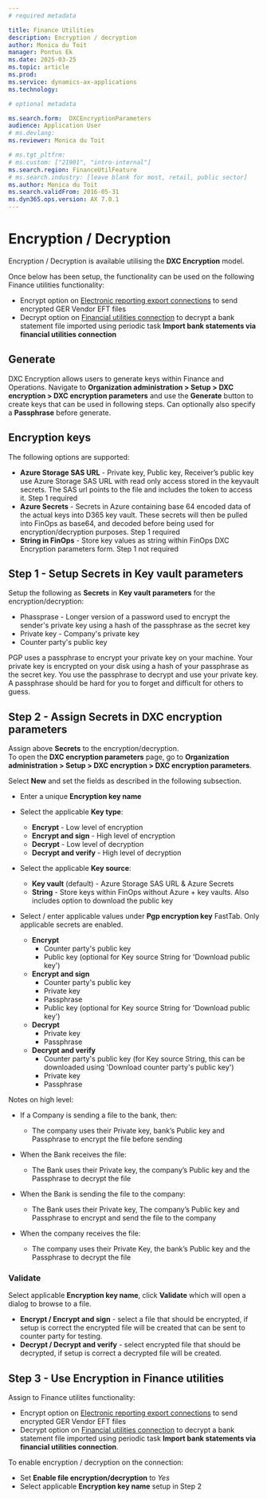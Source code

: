 ```yaml
---
# required metadata

title: Finance Utilities 
description: Encryption / decryption
author: Monica du Toit
manager: Pontus Ek
ms.date: 2025-03-25
ms.topic: article
ms.prod: 
ms.service: dynamics-ax-applications
ms.technology: 

# optional metadata

ms.search.form:  DXCEncryptionParameters
audience: Application User
# ms.devlang: 
ms.reviewer: Monica du Toit

# ms.tgt_pltfrm: 
# ms.custom: ["21901", "intro-internal"]
ms.search.region: FinanceUtilFeature
# ms.search.industry: [leave blank for most, retail, public sector]
ms.author: Monica du Toit
ms.search.validFrom: 2016-05-31
ms.dyn365.ops.version: AX 7.0.1
---
```


# Encryption / Decryption
Encryption / Decryption is available utilising the **DXC Encryption** model.

Once below has been setup, the functionality can be used on the following Finance utilities functionality:
- Encrypt option on [Electronic reporting export connections](../ACCOUNTS-PAYABLE/Save-electronic-reporting-file-to-secure-location.md) to send encrypted GER Vendor EFT files
- Decrypt option on [Financial utilities connection](../CASH-AND-BANK-MANAGEMENT/Finance-utilities-connections.md) to decrypt a bank statement file imported using periodic task **Import bank statements via financial utilities connection**

## Generate
DXC Encryption allows users to generate keys within Finance and Operations.
Navigate to **Organization administration > Setup > DXC encryption > DXC encryption parameters** and use the **Generate** button to create keys that can be used in following steps.
Can optionally also specify a **Passphrase** before generate.

## Encryption keys

The following options are supported:
- **Azure Storage SAS URL** - Private key, Public key, Receiver’s public key use Azure Storage SAS URL with read only access stored in the keyvault secrets. The SAS url points to the file and includes the token to access it. Step 1 required
- **Azure Secrets** - Secrets in Azure containing base 64 encoded data of the actual keys into D365 key vault. These secrets will then be pulled into FinOps as base64, and decoded before being used for encryption/decryption purposes. Step 1 required
- **String in FinOps** - Store key values as string within FinOps DXC Encryption parameters form. Step 1 not required

## Step 1 - Setup Secrets in Key vault parameters
Setup the following as **Secrets** in **Key vault parameters** for the encryption/decryption:
- Phassprase - Longer version of a password used to encrypt the sender's private key using a hash of the passphrase as the secret key
- Private key - Company's private key
- Counter party's public key

PGP uses a passphrase to encrypt your private key on your machine. Your private key is encrypted on your disk using a hash of your passphrase as the secret key. You use the passphrase to decrypt and use your private key. A passphrase should be hard for you to forget and difficult for others to guess.


## Step 2 - Assign Secrets in DXC encryption parameters
Assign above **Secrets** to the encryption/decryption. <br>
To open the **DXC encryption parameters** page, go to **Organization administration > Setup > DXC encryption > DXC encryption parameters**. <br>

Select **New** and set the fields as described in the following subsection.

- Enter a unique **Encryption key name**
- Select the applicable **Key type**:
    - **Encrypt** - Low level of encryption
    - **Encrypt and sign** - High level of encryption
    - **Decrypt** - Low level of decryption
    - **Decrypt and verify** - High level of decryption
- Select the applicable **Key source**: 
    - **Key vault** (default) - Azure Storage SAS URL & Azure Secrets
    - **String** - Store keys within FinOps without Azure + key vaults. Also includes option to download the public key

- Select / enter applicable values under **Pgp encryption key** FastTab. Only applicable secrets are enabled.	
    - **Encrypt**
        - Counter party's public key
        - Public key (optional for Key source String for 'Download public key')
    - **Encrypt and sign**
        - Counter party's public key
        - Private key
        - Passphrase  
        - Public key (optional for Key source String for 'Download public key')
    - **Decrypt**
        - Private key
        - Passphrase 
    - **Decrypt and verify**
        - Counter party's public key (for Key source String, this can be downloaded using 'Download counter party's public key')
        - Private key
        - Passphrase


Notes on high level: 
- If a Company is sending a file to the bank, then:
  - The company uses their Private key, bank’s Public key and Passphrase to encrypt the file before sending

- When the Bank receives the file:
  - The Bank uses their Private key, the company’s Public key and the Passphrase to decrypt the file
 
- When the Bank is sending the file to the company:
  - The Bank uses their Private key, The company’s Public key and Passphrase to encrypt and send the file to the company

- When the company receives the file:
  - The company uses their Private Key, the bank’s Public key and the Passphrase to decrypt the file
 
### Validate

Select applicable **Encryption key name**, click **Validate** which will open a dialog to browse to a file. 
- **Encrypt / Encrypt and sign** - select a file that should be encrypted, if setup is correct the encrypted file will be created that can be sent to counter party for testing.
- **Decrypt / Decrypt and verify** - select encrypted file that should be decrypted, if setup is correct a decrypted file will be created.

## Step 3 - Use Encryption in Finance utilities

Assign to Finance utilites functionality:
- Encrypt option on [Electronic reporting export connections](../ACCOUNTS-PAYABLE/Save-electronic-reporting-file-to-secure-location.md) to send encrypted GER Vendor EFT files
- Decrypt option on [Financial utilities connection](../CASH-AND-BANK-MANAGEMENT/Finance-utilities-connections.md) to decrypt a bank statement file imported using periodic task **Import bank statements via financial utilities connection**.

To enable encryption / decryption on the connection: 
 - Set **Enable file encryption/decryption** to _Yes_
 - Select applicable **Encryption key name** setup in Step 2



